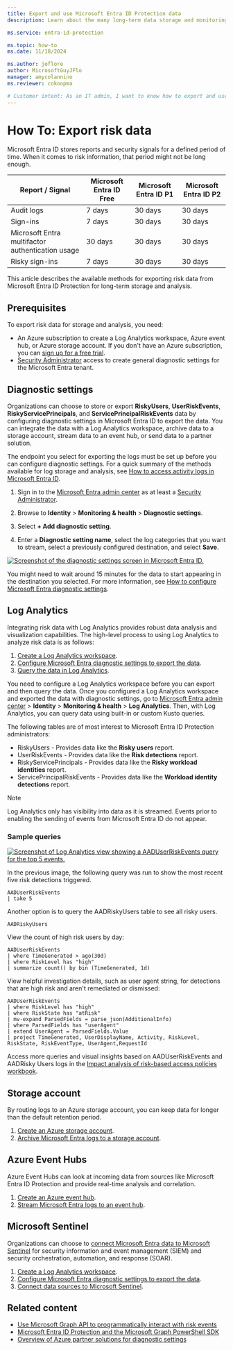 ```yaml
---
title: Export and use Microsoft Entra ID Protection data
description: Learn about the many long-term data storage and monitoring options for exporting risk data from Microsoft Entra ID Protection.

ms.service: entra-id-protection

ms.topic: how-to
ms.date: 11/18/2024

ms.author: joflore
author: MicrosoftGuyJFlo
manager: amycolannino
ms.reviewer: cokoopma

# Customer intent: As an IT admin, I want to know how to export and use Microsoft Entra ID Protection data so that I can investigate using long-term data in Microsoft Entra ID Protection.
---
```

# How To: Export risk data

Microsoft Entra ID stores reports and security signals for a defined period of time. When it comes to risk information, that period might not be long enough.

| Report / Signal | Microsoft Entra ID Free | Microsoft Entra ID P1 | Microsoft Entra ID P2 |
| --- | --- | --- | --- |
| Audit logs | 7 days | 30 days | 30 days |
| Sign-ins | 7 days | 30 days | 30 days |
| Microsoft Entra multifactor authentication usage | 30 days | 30 days | 30 days |
| Risky sign-ins | 7 days | 30 days | 30 days |

This article describes the available methods for exporting risk data from Microsoft Entra ID Protection for long-term storage and analysis.

## Prerequisites

To export risk data for storage and analysis, you need:

- An Azure subscription to create a Log Analytics workspace, Azure event hub, or Azure storage account. If you don't have an Azure subscription, you can [sign up for a free trial](https://azure.microsoft.com/free/).
- [Security Administrator](../identity/role-based-access-control/permissions-reference.md#security-administrator) access to create general diagnostic settings for the Microsoft Entra tenant.

## Diagnostic settings

Organizations can choose to store or export **RiskyUsers**, **UserRiskEvents**, **RiskyServicePrincipals**, and **ServicePrincipalRiskEvents** data by configuring diagnostic settings in Microsoft Entra ID to export the data. You can integrate the data with a Log Analytics workspace, archive data to a storage account, stream data to an event hub, or send data to a partner solution.

The endpoint you select for exporting the logs must be set up before you can configure diagnostic settings. For a quick summary of the methods available for log storage and analysis, see [How to access activity logs in Microsoft Entra ID](../identity/monitoring-health/howto-access-activity-logs.md). 

1. Sign in to the [Microsoft Entra admin center](https://entra.microsoft.com) as at least a [Security Administrator](~/identity/role-based-access-control/permissions-reference.md#security-administrator).

1. Browse to **Identity** > **Monitoring & health** > **Diagnostic settings**.

1. Select **+ Add diagnostic setting**.

1. Enter a **Diagnostic setting name**, select the log categories that you want to stream, select a previously configured destination, and select **Save**.

[![Screenshot of the diagnostic settings screen in Microsoft Entra ID.](./media/howto-export-risk-data/change-diagnostic-setting-in-portal.png)](./media/howto-export-risk-data/change-diagnostic-setting-in-portal.png#lightbox)

You might need to wait around 15 minutes for the data to start appearing in the destination you selected. For more information, see [How to configure Microsoft Entra diagnostic settings](../identity/monitoring-health/howto-configure-diagnostic-settings.md). 

## Log Analytics

Integrating risk data with Log Analytics provides robust data analysis and visualization capabilities. The high-level process to using Log Analytics to analyze risk data is as follows:

1. [Create a Log Analytics workspace](../identity/monitoring-health/tutorial-configure-log-analytics-workspace.md).
1. [Configure Microsoft Entra diagnostic settings to export the data](../identity/monitoring-health/howto-configure-diagnostic-settings.md).
1. [Query the data in Log Analytics](/azure/azure-monitor/logs/get-started-queries).

You need to configure a Log Analytics workspace before you can export and then query the data. Once you configured a Log Analytics workspace and exported the data with diagnostic settings, go to [Microsoft Entra admin center](https://entra.microsoft.com) > **Identity** > **Monitoring & health** > **Log Analytics**. Then, with Log Analytics, you can query data using built-in or custom Kusto queries.

The following tables are of most interest to Microsoft Entra ID Protection administrators:

- RiskyUsers - Provides data like the **Risky users** report.
- UserRiskEvents - Provides data like the **Risk detections** report.
- RiskyServicePrincipals - Provides data like the **Risky workload identities** report.
- ServicePrincipalRiskEvents - Provides data like the **Workload identity detections** report.

> [!NOTE]
> Log Analytics only has visibility into data as it is streamed. Events prior to enabling the sending of events from Microsoft Entra ID do not appear.

### Sample queries

[![Screenshot of Log Analytics view showing a AADUserRiskEvents query for the top 5 events.](./media/howto-export-risk-data/log-analytics-view-query-user-risk-events.png)](./media/howto-export-risk-data/log-analytics-view-query-user-risk-events.png#lightbox)

In the previous image, the following query was run to show the most recent five risk detections triggered. 

```kusto
AADUserRiskEvents
| take 5
```

Another option is to query the AADRiskyUsers table to see all risky users.

```kusto
AADRiskyUsers
```

View the count of high risk users by day:
 
```kusto
AADUserRiskEvents
| where TimeGenerated > ago(30d)
| where RiskLevel has "high"
| summarize count() by bin (TimeGenerated, 1d)
```

View helpful investigation details, such as user agent string, for detections that are high risk and aren't remediated or dismissed:
 
```kusto
AADUserRiskEvents
| where RiskLevel has "high"
| where RiskState has "atRisk"
| mv-expand ParsedFields = parse_json(AdditionalInfo)
| where ParsedFields has "userAgent"
| extend UserAgent = ParsedFields.Value
| project TimeGenerated, UserDisplayName, Activity, RiskLevel, RiskState, RiskEventType, UserAgent,RequestId
```

Access more queries and visual insights based on AADUserRiskEvents and AADRisky Users logs in the [Impact analysis of risk-based access policies workbook](workbook-risk-based-policy-impact.md).

## Storage account

By routing logs to an Azure storage account, you can keep data for longer than the default retention period.

1. [Create an Azure storage account](/azure/storage/common/storage-account-create).
1. [Archive Microsoft Entra logs to a storage account](../identity/monitoring-health/howto-archive-logs-to-storage-account.md).

## Azure Event Hubs

Azure Event Hubs can look at incoming data from sources like Microsoft Entra ID Protection and provide real-time analysis and correlation.

1. [Create an Azure event hub](/azure/event-hubs/event-hubs-create).
1. [Stream Microsoft Entra logs to an event hub](../identity/monitoring-health/howto-stream-logs-to-event-hub.md).

## Microsoft Sentinel

Organizations can choose to [connect Microsoft Entra data to Microsoft Sentinel](/azure/sentinel/data-connectors/azure-active-directory-identity-protection) for security information and event management (SIEM) and security orchestration, automation, and response (SOAR).

1. [Create a Log Analytics workspace](../identity/monitoring-health/tutorial-configure-log-analytics-workspace.md).
1. [Configure Microsoft Entra diagnostic settings to export the data](../identity/monitoring-health/howto-configure-diagnostic-settings.md).
1. [Connect data sources to Microsoft Sentinel](/azure/sentinel/configure-data-connector).

## Related content

- [Use Microsoft Graph API to programmatically interact with risk events](howto-identity-protection-graph-api.md)
- [Microsoft Entra ID Protection and the Microsoft Graph PowerShell SDK](howto-identity-protection-graph-api.md)
- [Overview of Azure partner solutions for diagnostic settings](/azure/partner-solutions/overview)
